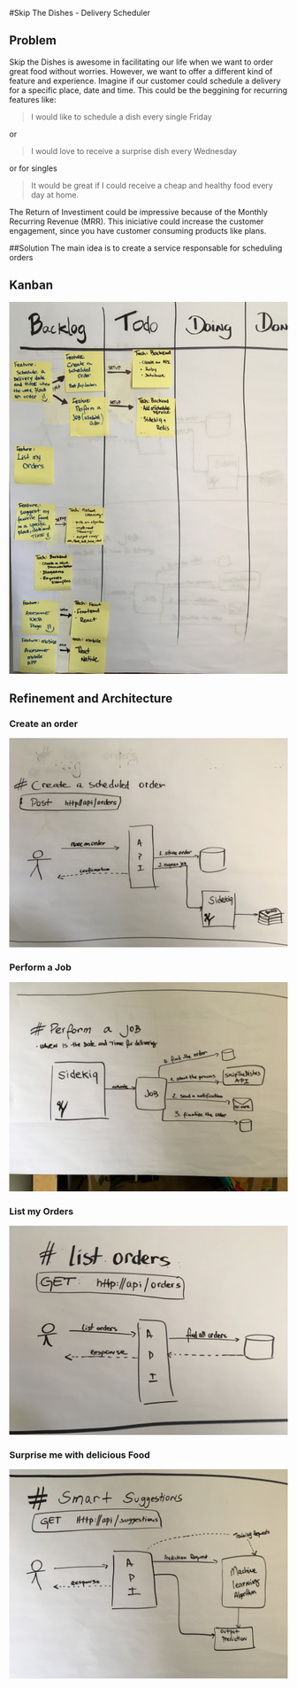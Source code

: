 #Skip The Dishes - Delivery Scheduler
## Problem
Skip the Dishes is awesome in facilitating our life when we want to order great food without worries. However, we want to offer a different kind of feature and experience. Imagine if our customer could schedule a delivery for a specific place, date and time. This could be the beggining for recurring features like:
>  I would like to schedule a dish every single Friday

or
 
> I would love to receive a surprise dish every Wednesday

or for singles 

> It would be great if I could receive a cheap and healthy food every day at home. 

The Return of Investiment could be impressive because of the Monthly Recurring Revenue (MRR). This iniciative could increase the customer engagement, since you have customer consuming products like plans. 

##Solution
The main idea is to create a service responsable for scheduling orders 

## Kanban
![](./images/kanban.jpg)

## Refinement and Architecture
### Create an order
![](images/create_order.jpg)

### Perform a Job
![](images/job.jpg)

### List my Orders
![](images/orders.jpg)

### Surprise me with delicious Food
![](images/surprise.jpg)



